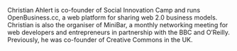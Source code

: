 Christian Ahlert is co-founder of Social Innovation Camp and runs OpenBusiness.cc, a web platform for sharing web 2.0 business models. Christian is also the organiser of MiniBar, a monthly networking meeting for web developers and entrepreneurs in partnership with the BBC and O’Reilly. Previously, he was co-founder of Creative Commons in the UK. 
